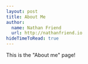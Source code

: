 ```yaml
---
layout: post
title: About Me
author:
  name: Nathan Friend
  url: http://nathanfriend.io
hideTimeToRead: true
---
```


This is the "About me" page!